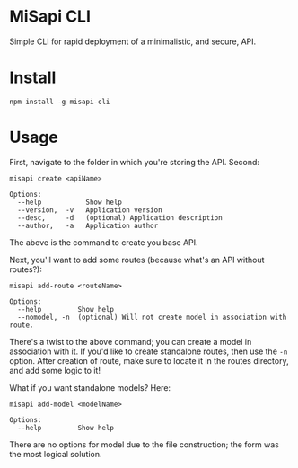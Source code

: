 # MiSapi CLI
Simple CLI for rapid deployment of a minimalistic, and secure, API.

# Install
```
npm install -g misapi-cli
```

# Usage
First, navigate to the folder in which you're storing the API.
Second:
```
misapi create <apiName>

Options:
  --help           Show help
  --version,  -v   Application version
  --desc,     -d   (optional) Application description
  --author,   -a   Application author
```
The above is the command to create you base API.

Next, you'll want to add some routes (because what's an API without routes?):
```
misapi add-route <routeName>

Options:
  --help         Show help
  --nomodel, -n  (optional) Will not create model in association with route.
```

There's a twist to the above command; you can create a model in association with it. If you'd like to create standalone routes, then use the `-n` option.
After creation of route, make sure to locate it in the routes directory, and add some logic to it!

What if you want standalone models? Here:
```
misapi add-model <modelName>

Options:
  --help         Show help
```

There are no options for model due to the file construction; the form was the most logical solution.
